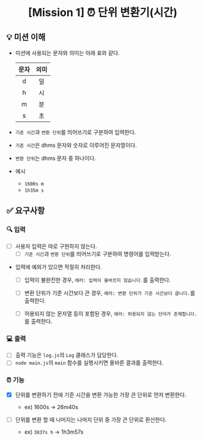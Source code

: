 <h1 align="middle"><strong>[Mission 1]</strong> ⏰&nbsp;단위 변환기(시간)</h1>

## 💡 미션 이해

- 미션에 사용되는 문자와 의미는 아래 표와 같다.

  | 문자 | 의미 |
  | :--: | :--: |
  |  d   |  일  |
  |  h   |  시  |
  |  m   |  분  |
  |  s   |  초  |

-  `기준 시간`과 `변환 단위`를 띄어쓰기로 구분하여 입력한다.
  - `기준 시간`은 dhms 문자와 숫자로 이루어진 문자열이다.
  - `변환 단위`는 dhms 문자 중 하나이다.
  - 예시
    - `1600s m`
    - `1h35m s`



## ✅ 요구사항

### 🔍 입력

- [ ] 사용자 입력은 따로 구현하지 않는다.
  - [ ]  `기준 시간`과 `변환 단위`를 띄어쓰기로 구분하여 명령어를 입력받는다.

- 입력에 예외가 있으면 적절히 처리한다.

  - [ ] 입력이 불완전한 경우, `에러: 입력이 올바르지 않습니다.`를 출력한다.
  - [ ] 변환 단위가 기준 시간보다 큰 경우, `에러: 변환 단위가 기준 시간보다 큽니다.`를 출력한다.

  - [ ] 허용되지 않는 문자열 등이 포함된 경우, `에러: 허용되지 않는 단어가 존재합니다.`를 출력한다.

### 💻 출력

- [ ] 출력 기능은 `log.js`의 `Log` 클래스가 담당한다.
- [ ]  `node main.js`의 `main` 함수를 실행시키면 올바른 결과를 출력한다.

### ⏰ 기능

- [x] 단위를 변환하기 전에 기준 시간을 변환 가능한 가장 큰 단위로 먼저 변환한다.
  - ex) 1600s → 26m40s

- [ ] 단위를 변환 할 때 나머지는 나머지 단위 중 가장 큰 단위로 환산한다.

  - ex) `3837s h` → 1h3m57s

